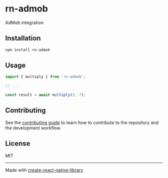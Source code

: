 # rn-admob

AdMob integration

## Installation

```sh
npm install rn-admob
```

## Usage

```js
import { multiply } from 'rn-admob';

// ...

const result = await multiply(3, 7);
```

## Contributing

See the [contributing guide](CONTRIBUTING.md) to learn how to contribute to the repository and the development workflow.

## License

MIT

---

Made with [create-react-native-library](https://github.com/callstack/react-native-builder-bob)
